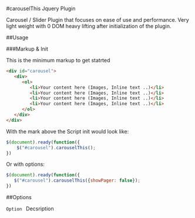 #carouselThis Jquery Plugin

Carousel / Slider Plugin that focuses on ease of use and performance. Very light weight with 0 DOM heavy lifting after initialization of the plugin. 

##Usage

###Markup & Init

This is the minimum markup to get statrted

```html
<div id="carousel">       
   <div>
      <ol>
         <li>Your content here (Images, Inline text ..)</li>
         <li>Your content here (Images, Inline text ..)</li>
         <li>Your content here (Images, Inline text ..)</li>
         <li>Your content here (Images, Inline text ..)</li>
      </ol>
   </div>
</div>
```

With the mark above the Script init would look like:

```javascript
$(document).ready(function({
	$("#carousel").carouselThis();
})
```
Or with options:

```javascript
$(document).ready(function({
   $("#carousel").carouselThis({showPager: false});
})
```
	
##Options

`Option `
Decsription

